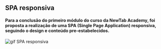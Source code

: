 ## SPA  responsiva

#### Para a conclusão do primeiro módulo do curso da NewTab Academy, foi proposta a realização de uma SPA (Single Page Application) responsiva, seguindo o design e conteúdo pre-estabelecidos. 

 ![gif SPA responsiva](https://user-images.githubusercontent.com/95757534/155044190-05d2b19c-d517-4e8e-b3e5-b83847468478.gif)

